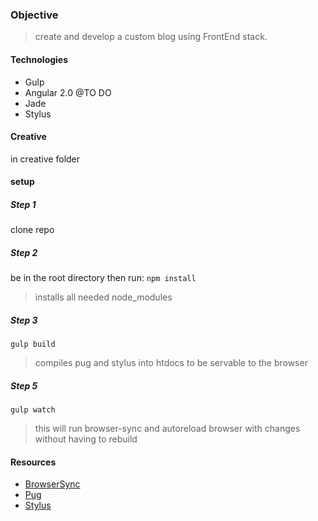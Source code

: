 ### Objective
> create and develop a custom blog using FrontEnd stack.

#### Technologies
* Gulp
* Angular 2.0 @TO DO
* Jade
* Stylus

#### Creative
in creative folder

#### setup
##### Step 1
clone repo

##### Step 2
be in the root directory then run:
``` npm install ```
> installs all needed node_modules

##### Step 3
``` gulp build ```
> compiles pug and stylus into htdocs to be servable to the browser

##### Step 5
``` gulp watch ```
> this will run browser-sync and autoreload browser with changes without having to rebuild

#### Resources
* [BrowserSync](https://browsersync.io/docs/gulp)
* [Pug](https://pugjs.org/api/getting-started.html)
* [Stylus](http://stylus-lang.com/)
